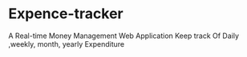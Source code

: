 # Expence-tracker
A Real-time Money Management Web Application Keep track Of Daily ,weekly, month, yearly Expenditure 
